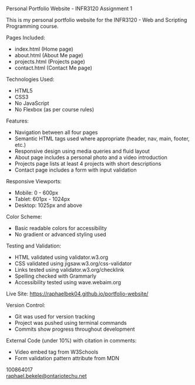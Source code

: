 Personal Portfolio Website - INFR3120 Assignment 1

This is my personal portfolio website for the INFR3120 - Web and Scripting Programming course.

Pages Included:
- index.html (Home page)
- about.html (About Me page)
- projects.html (Projects page)
- contact.html (Contact Me page)

Technologies Used:
- HTML5
- CSS3
- No JavaScript
- No Flexbox (as per course rules)

Features:
- Navigation between all four pages
- Semantic HTML tags used where appropriate (header, nav, main, footer, etc.)
- Responsive design using media queries and fluid layout
- About page includes a personal photo and a video introduction
- Projects page lists at least 4 projects with short descriptions
- Contact page includes a form with input validation

Responsive Viewports:
- Mobile: 0 - 600px
- Tablet: 601px - 1024px
- Desktop: 1025px and above

Color Scheme:
- Basic readable colors for accessibility
- No gradient or advanced styling used

Testing and Validation:
- HTML validated using validator.w3.org
- CSS validated using jigsaw.w3.org/css-validator
- Links tested using validator.w3.org/checklink
- Spelling checked with Grammarly
- Accessibility tested using wave.webaim.org

Live Site:
https://raphaelbek04.github.io/portfolio-website/

Version Control:
- Git was used for version tracking
- Project was pushed using terminal commands
- Commits show progress throughout development

External Code (under 10%) with citation in comments:
- Video embed tag from W3Schools
- Form validation pattern attribute from MDN
 
100864017  
raphael.bekele@ontariotechu.net
